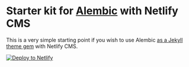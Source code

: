 # Starter kit for [Alembic](https://alembic.darn.es/) with Netlify CMS

This is a very simple starting point if you wish to use Alembic [as a Jekyll theme gem](https://alembic.darn.es/#as-a-jekyll-theme) with Netlify CMS.

[![Deploy to Netlify](https://www.netlify.com/img/deploy/button.svg)](https://app.netlify.com/start/deploy?repository=https://github.com/daviddarnes/alembic-netlifycms-kit&stack=cms)
